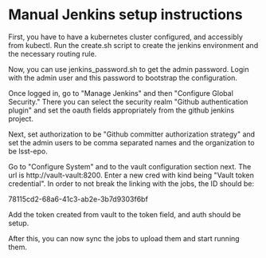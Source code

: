 # Manual Jenkins setup instructions

First, you have to have a kubernetes cluster configured,
and accessibly from kubectl.  Run the create.sh script
to create the jenkins environment and the necessary routing
rule.

Now, you can use jenkins_password.sh to get the admin
password.  Login with the admin user and this password to
bootstrap the configuration.

Once logged in, go to "Manage Jenkins" and then "Configure
Global Security."  There you can select the security realm
"Github authentication plugin" and set the oauth fields
appropriately from the github jenkins project.

Next, set authorization to be "Github committer authorization
strategy" and set the admin users to be comma separated names
and the organization to be lsst-epo.

Go to "Configure System" and to the vault configuration section
next.  The url is http://vault-vault:8200.  Enter a new cred with
kind being "Vault token credential".  In order to not break the
linking with the jobs, the ID should be:

78115cd2-68a6-41c3-ab2e-3b7d9303f6bf

Add the token created from vault to the token field, and auth
should be setup.

After this, you can now sync the jobs to upload them and start
running them.
